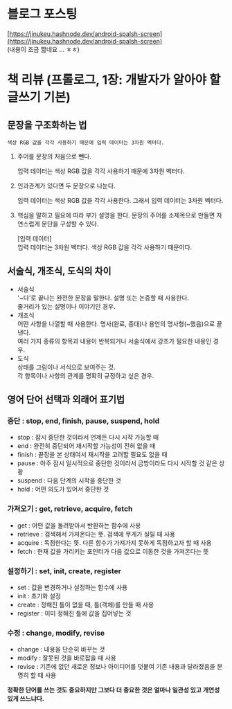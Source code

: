 # 블로그 포스팅
[https://jinukeu.hashnode.dev/android-spalsh-screen](https://jinukeu.hashnode.dev/android-spalsh-screen)   
(내용이 조금 짧네요 ... ㅎㅎ)

# 책 리뷰 (프롤로그, 1장: 개발자가 알아야 할 글쓰기 기본)
## 문장을 구조화하는 법
    색상 RGB 값을 각각 사용하기 때문에 입력 데이터는 3차원 벡터다.   
1. 주어를 문장의 처음으로 뺀다.   


    입력 데이터는 색상 RGB 값을 각각 사용하기 때문에 3차원 벡터다.   

2. 인과관계가 있다면 두 문장으로 나눈다.   
   

    입력 데이터는 색상 RGB 값을 각각 사용한다. 그래서 입력 데이터는 3차원 벡터다.   

3. 핵심을 말하고 필요에 따라 부가 설명을 한다. 문장의 주어를 소제목으로 만들면 자연스럽게 문단을 구성할 수 있다.  


    [입력 데이터]    
    입력 데이터는 3차원 벡터다. 색상 RGB 값을 각각 사용하기 때문이다.   

## 서술식, 개조식, 도식의 차이   
- 서술식   
'~다'로 끝나는 완전한 문장을 말한다. 설명 또는 논증할 때 사용한다.   
줄거리가 있는 설명이나 이야기인 경우.
- 개조식   
어떤 사항을 나열할 때 사용한다. 명사(완료, 증대)나 용언의 명사형(~했음)으로 끝낸다.   
여러 가지 종류의 항목과 내용이 반복되거나 서술식에서 강조가 필요한 내용인 경우.
- 도식   
상태를 그림이나 서식으로 보여주는 것.   
각 항목이나 사항의 관계를 명확히 규정하고 싶은 경우.   

## 영어 단어 선택과 외래어 표기법
### 중단 : stop, end, finish, pause, suspend, hold   
- stop : 잠시 중단한 것이라서 언제든 다시 시작 가능할 때
- end : 완전히 중단되어 재시작할 가능성이 전혀 없을 때
- finish : 끝장을 본 상태여서 재시작을 고려할 필요도 없을 때
- pause : 아주 잠시 일시적으로 중단한 것이라서 금방이라도 다시 시작할 것 같은 상황
- suspend : 다음 단계의 시작을 중단한 것
- hold : 어떤 의도가 있어서 중단한 것   

### 가져오기 : get, retrieve, acquire, fetch
- get : 어떤 값을 돌려받아서 반환하는 함수에 사용
- retrieve : 검색해서 가져온다는 뜻. 검색에 무게가 실릴 때 사용
- acquire : 독점한다는 뜻. 다른 함수가 가져가지 못하게 독점하고자 할 때 사용
- fetch : 현재 값을 가리키는 포인터가 다음 값으로 이동한 것을 가져온다는 뜻

### 설정하기 : set, init, create, register
- set : 값을 변경하거나 설정하는 함수에 사용
- init : 초기화 설정
- create : 정해진 틀이 없을 때, 틀(객체)를 만들 때 사용
- register : 이미 정해진 틀에 값을 집어넣는 것

### 수정 : change, modify, revise   
- change : 내용을 단순히 바꾸는 것
- modify : 잘못된 것을 바로잡을 때 사용
- revise : 기존에 없던 새로운 정보나 아이디어를 덧붙여 기존 내용과 달라졌음을 분명히 할 때 사용   

**정확한 단어를 쓰는 것도 중요하지만 그보다 더 중요한 것은 얼마나 일관성 있고 개연성 있게 쓰느냐다.**

